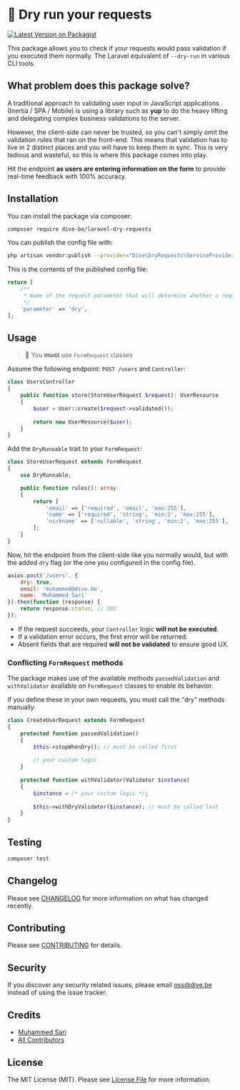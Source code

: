 # 🥵 Dry run your requests

[![Latest Version on Packagist](https://img.shields.io/packagist/v/dive-be/laravel-dry-requests.svg?style=flat-square)](https://packagist.org/packages/dive-be/laravel-dry-requests)

This package allows you to check if your requests would pass validation if you executed them normally.
The Laravel equivalent of `--dry-run` in various CLI tools.

## What problem does this package solve?

A traditional approach to validating user input in JavaScript applications (Inertia / SPA / Mobile) is using a library such as **yup**
to do the heavy lifting and delegating complex business validations to the server.

However, the client-side can never be trusted, so you can't simply omit the validation rules that ran on the front-end.
This means that validation has to live in 2 distinct places and you will have to keep them in sync.
This is very tedious and wasteful, so this is where this package comes into play.

Hit the endpoint **as users are entering information on the form** to provide real-time feedback with 100% accuracy. 

## Installation

You can install the package via composer:

```bash
composer require dive-be/laravel-dry-requests
```

You can publish the config file with:
```bash
php artisan vendor:publish --provider="Dive\DryRequests\ServiceProvider" --tag="config"
```

This is the contents of the published config file:

```php
return [
    /**
     * Name of the request parameter that will determine whether a request is running dry.
     */
    'parameter' => 'dry',
];
```

## Usage

> 📣 You **must** use `FormRequest` classes

Assume the following endpoint: `POST /users` and `Controller`:

```php
class UsersController
{
    public function store(StoreUserRequest $request): UserResource
    {
        $user = User::create($request->validated());
    
        return new UserResource($user);
    }
}
```

Add the `DryRunnable` trait to your `FormRequest`:

```php
class StoreUserRequest extends FormRequest
{
    use DryRunnable;

    public function rules(): array
    {
        return [
            'email' => ['required', 'email', 'max:255'],
            'name' => ['required', 'string', 'min:2', 'max:255'],
            'nickname' => ['nullable', 'string', 'min:2', 'max:255'],
        ];
    }
}
```

Now, hit the endpoint from the client-side like you normally would, but with the added `dry` flag (or the one you configured in the config file).

```js
axios.post('/users', {
    dry: true,
    email: 'muhammed@dive.be',
    name: 'Muhammed Sari'
}).then(function (response) {
    return response.status; // 202
});
```

- If the request succeeds, your `Controller` logic **will not be executed**.
- If a validation error occurs, the first error will be returned.
- Absent fields that are required **will not be validated** to ensure good UX.

### Conflicting `FormRequest` methods

The package makes use of the available methods `passedValidation` and `withValidator` available on `FormRequest` classes to enable its behavior.

If you define these in your own requests, you must call the "dry" methods manually:

```php
class CreateUserRequest extends FormRequest
{
    protected function passedValidation()
    {
        $this->stopWhenDry(); // must be called first
        
        // your custom logic
    }
    
    protected function withValidator(Validator $instance)
    {
        $instance = /* your custom logic */;
        
        $this->withDryValidator($instance); // must be called last
    }
}
```

## Testing

```bash
composer test
```

## Changelog

Please see [CHANGELOG](CHANGELOG.md) for more information on what has changed recently.

## Contributing

Please see [CONTRIBUTING](CONTRIBUTING.md) for details.

## Security

If you discover any security related issues, please email oss@dive.be instead of using the issue tracker.

## Credits

- [Muhammed Sari](https://github.com/mabdullahsari)
- [All Contributors](../../contributors)

## License

The MIT License (MIT). Please see [License File](LICENSE.md) for more information.
